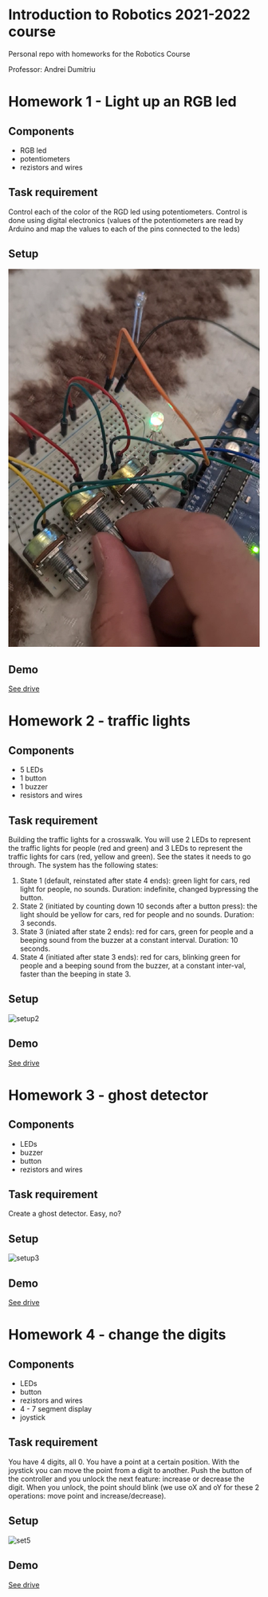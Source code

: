 # Introduction to Robotics 2021-2022 course
Personal repo with homeworks for the Robotics Course

Professor: Andrei Dumitriu  <br />

#  Homework 1 - Light up an RGB led

## Components 
* RGB led
* potentiometers
* rezistors and wires 

## Task requirement 
Control each of the color of the RGD led using potentiometers. Control is done using digital electronics (values of the potentiometers are read by Arduino and map the values to each of the pins connected to the leds)

## Setup 
![setup1](Labs/Lab2/setup.png)

## Demo
[See drive](https://drive.google.com/drive/folders/105TRyTHTtz6iL83V6PBk72QXlePSrPj8?usp=sharing)

# Homework 2 - traffic lights

## Components
* 5 LEDs
* 1 button
* 1 buzzer
* resistors and wires

## Task requirement
Building the traffic lights for a crosswalk. You will use 2 LEDs to represent the traffic lights for people (red and green) and 3 LEDs to represent the traffic lights for cars (red, yellow and green). See the states it needs to go through. The system has the following states:  <br />
1. State 1 (default, reinstated after state 4 ends): green light for cars, red light for people, no sounds. Duration: indefinite, changed bypressing the button.  <br />
2. State 2 (initiated by counting down 10 seconds after a button press): the light should be yellow for cars, red for people and no sounds. Duration: 3 seconds.  <br />
3. State 3 (iniated after state 2 ends): red for cars, green for people and a beeping sound from the buzzer at a constant interval. Duration: 10 seconds.  <br />
4. State 4 (initiated after state 3 ends): red for cars, blinking green for people and a beeping sound from the buzzer, at a constant inter-val, faster than the beeping in state 3.

## Setup
![setup2](https://user-images.githubusercontent.com/38779396/139524678-d4aa1c74-22b8-4e1f-8fa2-507e6f4b14b7.jpeg)

## Demo
[See drive](https://drive.google.com/drive/u/0/folders/1SXXBnAHsnufreV9IFxkJL2gmYjxHxa6U)

# Homework 3 - ghost detector

## Components
* LEDs
* buzzer 
* button
* rezistors and wires

## Task requirement
Create a ghost detector. Easy, no?

## Setup 
![setup3](https://user-images.githubusercontent.com/38779396/141203243-4489a3a9-fc11-4704-9d58-fe58293c4d6e.jpeg)

## Demo 
[See drive](https://drive.google.com/drive/u/0/folders/1VWkwG3smvf_Bjzj2toNV0GQhcY-HZdSa)

# Homework 4 - change the digits

## Components
* LEDs 
* button
* rezistors and wires
* 4 - 7 segment display 
* joystick

## Task requirement
You have 4 digits, all 0. You have a point at a certain position. With the joystick you can move the point from a digit to another. Push the button of the controller and you unlock the next feature: increase or decrease the digit. When you unlock, the point should blink (we use oX and oY for these 2 operations: move point and increase/decrease).

## Setup 
![set5](https://user-images.githubusercontent.com/38779396/142248243-bdd2b7c4-abd1-425e-9ec0-84c1aa4f2157.jpeg)

## Demo 
[See drive](https://drive.google.com/drive/u/0/folders/1ZFQe1CRKplVd56DBlkVhd5qQcSFEtaqE)

